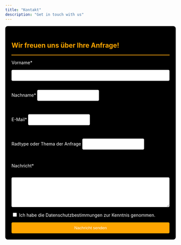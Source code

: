 ```yaml
---
title: "Kontakt"
description: "Get in touch with us"
---
```


<form action="https://formspree.io/f/xovavnwp" method="POST" style="background-color: #000; color: #fff; padding: 20px; border-radius: 8px; width: 100%;">
  <h2 style="color: orange;">Wir freuen uns über Ihre Anfrage!</h2>
  <hr style="border: 1px solid orange;">
  <div style="display: flex; flex-direction: column; gap: 15px;">
   <label for="first-name">Vorname*</label>
   <input type="text" id="first-name" name="first-name" required style="padding: 10px; border-radius: 4px; border: none;">
    
   <label for="last-name">Nachname*</label>
   <input type="text" id="last-name" name="last-name" required style="padding: 10px; border-radius: 4px; border: none;">
    
   <label for="email">E-Mail*</label>
   <input type="email" id="email" name="email" required style="padding: 10px; border-radius: 4px; border: none;">
    
   <label for="subject">Radtype oder Thema der Anfrage</label>
   <input type="text" id="subject" name="subject" style="padding: 10px; border-radius: 4px; border: none;">
    
   <label for="message">Nachricht*</label>
   <textarea id="message" name="message" rows="5" required style="padding: 10px; border-radius: 4px; border: none;"></textarea>
    
   <label>
   <input type="checkbox" name="privacy-policy" required>
      Ich habe die Datenschutzbestimmungen zur Kenntnis genommen.
   </label>
    
   <button type="submit" style="padding: 10px 20px; border-radius: 4px; background-color: orange; color: #fff; border: none; cursor: pointer;">
      Nachricht senden
   </button>
  </div>
</form>

